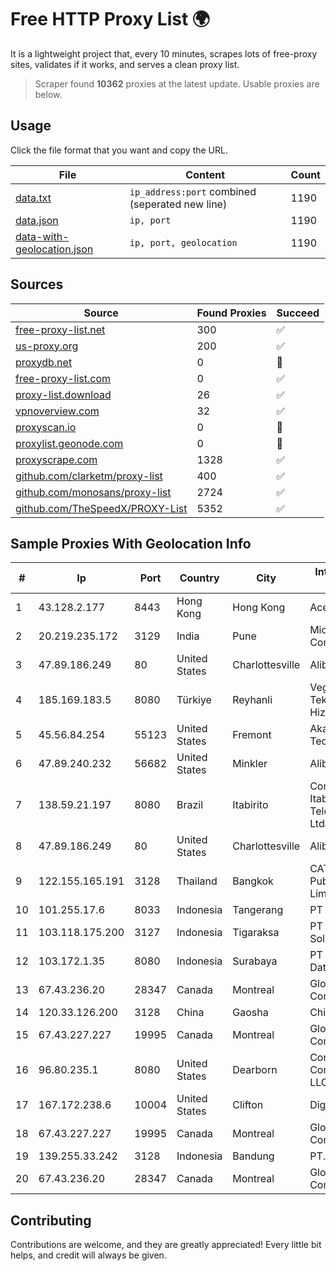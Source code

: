 
# Free HTTP Proxy List 🌍

It is a lightweight project that, every 10 minutes, scrapes lots of free-proxy sites, validates if it works, and serves a clean proxy list.


> Scraper found **10362** proxies at the latest update. Usable proxies are below.

## Usage

Click the file format that you want and copy the URL.


|File|Content|Count|
|----|-------|-----|
|[data.txt](https://raw.githubusercontent.com/themiralay/Proxy-List-World/master/data.txt)|`ip_address:port` combined (seperated new line)|1190|
|[data.json](https://raw.githubusercontent.com/themiralay/Proxy-List-World/master/data.json)|`ip, port`|1190|
|[data-with-geolocation.json](https://raw.githubusercontent.com/themiralay/Proxy-List-World/master/data-with-geolocation.json)|`ip, port, geolocation`|1190|

## Sources

|Source|Found Proxies|Succeed|
|------|-------------|-------|
|[free-proxy-list.net](https://free-proxy-list.net)|300|✅|
|[us-proxy.org](https://www.us-proxy.org)|200|✅|
|[proxydb.net](http://proxydb.net)|0|🚫|
|[free-proxy-list.com](https://free-proxy-list.com/?page=&port=&type%5B%5D=http&type%5B%5D=https&up_time=0&search=Search)|0|✅|
|[proxy-list.download](https://www.proxy-list.download/HTTP)|26|✅|
|[vpnoverview.com](https://vpnoverview.com/privacy/anonymous-browsing/free-proxy-servers)|32|✅|
|[proxyscan.io](https://www.proxyscan.io)|0|🚫|
|[proxylist.geonode.com](https://proxylist.geonode.com/api/proxy-list?limit=300&page=1&sort_by=lastChecked&sort_type=desc&protocols=http,https)|0|🚫|
|[proxyscrape.com](https://api.proxyscrape.com/v2/?request=displayproxies&protocol=http&timeout=10000&country=all&ssl=all&anonymity=all)|1328|✅|
|[github.com/clarketm/proxy-list](https://raw.githubusercontent.com/clarketm/proxy-list/master/proxy-list-raw.txt)|400|✅|
|[github.com/monosans/proxy-list](https://raw.githubusercontent.com/monosans/proxy-list/main/proxies/http.txt)|2724|✅|
|[github.com/TheSpeedX/PROXY-List](https://raw.githubusercontent.com/TheSpeedX/PROXY-List/master/http.txt)|5352|✅|


## Sample Proxies With Geolocation Info

|#|Ip|Port|Country|City|Internet Service Provider|
|-|--|----|-------|----|-------------------------|
|1|43.128.2.177|8443|Hong Kong|Hong Kong|Aceville Pte.ltd|
|2|20.219.235.172|3129|India|Pune|Microsoft Corporation|
|3|47.89.186.249|80|United States|Charlottesville|Alibaba.com LLC|
|4|185.169.183.5|8080|Türkiye|Reyhanli|Veganet Teknolojileri ve Hizmetleri LTD STI|
|5|45.56.84.254|55123|United States|Fremont|Akamai Technologies, Inc.|
|6|47.89.240.232|56682|United States|Minkler|Alibaba.com LLC|
|7|138.59.21.197|8080|Brazil|Itabirito|Companhia Itabirana Telecomunicações Ltda|
|8|47.89.186.249|80|United States|Charlottesville|Alibaba.com LLC|
|9|122.155.165.191|3128|Thailand|Bangkok|CAT Telecom Public Company Limited|
|10|101.255.17.6|8033|Indonesia|Tangerang|PT Remala Abadi|
|11|103.118.175.200|3127|Indonesia|Tigaraksa|PT Perwira Media Solusi|
|12|103.172.1.35|8080|Indonesia|Surabaya|PT Cubiespot Pilar Data Nusantara|
|13|67.43.236.20|28347|Canada|Montreal|GloboTech Communications|
|14|120.33.126.200|3128|China|Gaosha|Chinanet|
|15|67.43.227.227|19995|Canada|Montreal|GloboTech Communications|
|16|96.80.235.1|8080|United States|Dearborn|Comcast Cable Communications, LLC|
|17|167.172.238.6|10004|United States|Clifton|DigitalOcean, LLC|
|18|67.43.227.227|19995|Canada|Montreal|GloboTech Communications|
|19|139.255.33.242|3128|Indonesia|Bandung|PT. LINKNET|
|20|67.43.236.20|28347|Canada|Montreal|GloboTech Communications|



## Contributing

Contributions are welcome, and they are greatly appreciated! Every
little bit helps, and credit will always be given.

